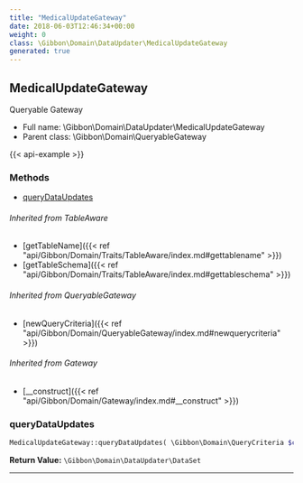 ```yaml
---
title: "MedicalUpdateGateway"
date: 2018-06-03T12:46:34+00:00
weight: 0
class: \Gibbon\Domain\DataUpdater\MedicalUpdateGateway
generated: true
---
```


## MedicalUpdateGateway

Queryable Gateway



* Full name: \Gibbon\Domain\DataUpdater\MedicalUpdateGateway
* Parent class: \Gibbon\Domain\QueryableGateway

{{< api-example >}} 



### Methods

- [queryDataUpdates](#querydataupdates)




###### Inherited from TableAware
- [getTableName]({{< ref "api/Gibbon/Domain/Traits/TableAware/index.md#gettablename" >}})
- [getTableSchema]({{< ref "api/Gibbon/Domain/Traits/TableAware/index.md#gettableschema" >}})

###### Inherited from QueryableGateway
- [newQueryCriteria]({{< ref "api/Gibbon/Domain/QueryableGateway/index.md#newquerycriteria" >}})

###### Inherited from Gateway
- [__construct]({{< ref "api/Gibbon/Domain/Gateway/index.md#__construct" >}})



### queryDataUpdates



```php
MedicalUpdateGateway::queryDataUpdates( \Gibbon\Domain\QueryCriteria $criteria ): \Gibbon\Domain\DataUpdater\DataSet
```






**Return Value:**
`\Gibbon\Domain\DataUpdater\DataSet`  



---

